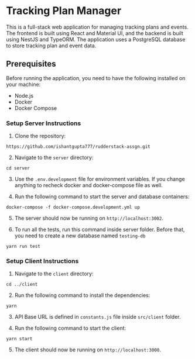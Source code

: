 # Tracking Plan Manager

This is a full-stack web application for managing tracking plans and events. The frontend is built using React and Material UI, and the backend is built using NestJS and TypeORM. The application uses a PostgreSQL database to store tracking plan and event data.

## Prerequisites

Before running the application, you need to have the following installed on your machine:

- Node.js
- Docker
- Docker Compose

### Setup Server Instructions

1. Clone the repository:

```
https://github.com/ishantgupta777/rudderstack-assgn.git
```

2. Navigate to the `server` directory:

```
cd server
```

3. Use the `.env.development` file for environment variables. If you change anything to recheck docker and docker-compose file as well.

4. Run the following command to start the server and database containers:

```
docker-compose -f docker-compose.development.yml up
```

5. The server should now be running on `http://localhost:3002`.

6. To run all the tests, run this command inside server folder. Before that, you need to create a new database named `testing-db`

```
yarn run test
```

### Setup Client Instructions

1. Navigate to the `client` directory:

```
cd ../client
```

2. Run the following command to install the dependencies:

```
yarn
```

3. API Base URL is defined in `constants.js` file inside `src/client` folder.

4. Run the following command to start the client:

```
yarn start
```

5. The client should now be running on `http://localhost:3000`.

